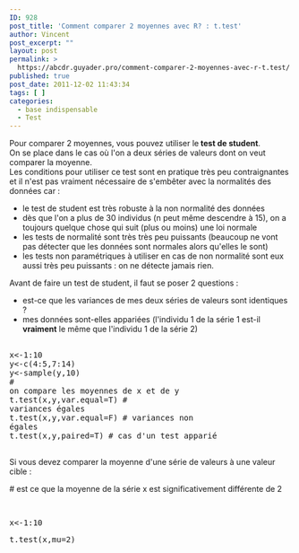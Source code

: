 ```yaml
---
ID: 928
post_title: 'Comment comparer 2 moyennes avec R? : t.test'
author: Vincent
post_excerpt: ""
layout: post
permalink: >
  https://abcdr.guyader.pro/comment-comparer-2-moyennes-avec-r-t.test/
published: true
post_date: 2011-12-02 11:43:34
tags: [ ]
categories:
  - base indispensable
  - Test
---
```

Pour comparer 2 moyennes, vous pouvez utiliser le<strong> test de student</strong>. <br />On se place dans le cas où l'on a deux séries de valeurs dont on veut comparer la moyenne.<br />Les conditions pour utiliser ce test sont en pratique très peu contraignantes et il n'est pas vraiment nécessaire de s'embêter avec la normalités des données car :<br /><ul><li>le test de student est très robuste à la non normalité des données</li><li>dès que l'on a plus de 30 individus (n peut même descendre à 15), on a toujours quelque chose qui suit (plus ou moins) une loi normale</li><li>les tests de normalité sont très très peu puissants (beaucoup ne vont pas détecter que les données sont normales alors qu'elles le sont)</li><li>les tests non paramétriques à utiliser en cas de non normalité sont eux aussi très peu puissants : on ne détecte jamais rien.</li></ul><p></p><p>Avant de faire un test de student, il faut se poser 2 questions :</p><p></p><ul><li>est-ce que les variances de mes deux séries de valeurs sont identiques ?</li><li>mes données sont-elles appariées (l'individu 1 de la série 1 est-il <strong>vraiment</strong> le même que l'individu 1 de la série 2)</li></ul><p> <pre lang='rsplus'><br />x&lt;-1:10<br />y&lt;-c(4:5,7:14)<br />y&lt;-sample(y,10)<br /># on compare les moyennes de x et de y<br />t.test(x,y,var.equal=T) # variances égales<br />t.test(x,y,var.equal=F) # variances non égales<br />t.test(x,y,paired=T) # cas d'un test apparié <br /> </pre> </p><p></p><p>Si vous devez comparer la moyenne d'une série de valeurs à une valeur cible :</p><p># est ce que la moyenne de la série x est significativement différente de 2</p> <pre lang='rsplus'><br /><p></p><p>x&lt;-1:10</p><p>t.test(x,mu=2)</p><p></p><br /></pre> <p></p><p></p><p></p>